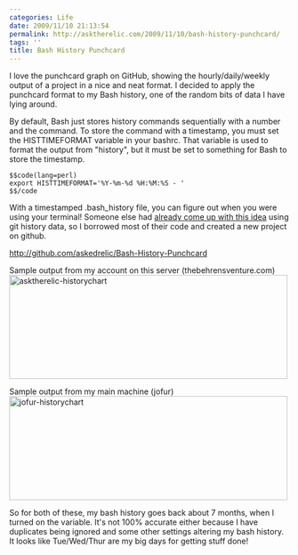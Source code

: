 ```yaml
---
categories: Life
date: 2009/11/10 21:13:54
permalink: http://asktherelic.com/2009/11/10/bash-history-punchcard/
tags: ''
title: Bash History Punchcard
---
```

I love the punchcard graph on GitHub, showing the hourly/daily/weekly output of a project in a nice and neat format. I decided to apply the punchcard format to my Bash history, one of the random bits of data I have lying around.

By default, Bash just stores history commands sequentially with a number and the command. To store the command with a timestamp, you must set the HISTTIMEFORMAT variable in your bashrc. That variable is used to format the output from "history", but it must be set to something for Bash to store the timestamp.

    $$code(lang=perl)
    export HISTTIMEFORMAT='%Y-%m-%d %H:%M:%S - '
    $$/code

With a timestamped .bash_history file, you can figure out when you were using your terminal! Someone else had <a href="http://dustin.github.com/2009/01/11/timecard.html">already come up with this idea</a> using git history data, so I borrowed most of their code and created a new project on github.

<a href="http://github.com/askedrelic/Bash-History-Punchcard">http://github.com/askedrelic/Bash-History-Punchcard</a>

Sample output from my account on this server (thebehrensventure.com)
<a href="http://thebehrensventure.com/wp-content/uploads/2009/11/asktherelic-historychart.png"><img src="http://thebehrensventure.com/wp-content/uploads/2009/11/asktherelic-historychart-500x187.png" alt="asktherelic-historychart" title="asktherelic-historychart" width="500" height="187" class="aligncenter size-medium wp-image-736" /></a>

Sample output from my main machine (jofur)
<a href="http://thebehrensventure.com/wp-content/uploads/2009/11/jofur-historychart.png"><img src="http://thebehrensventure.com/wp-content/uploads/2009/11/jofur-historychart-500x187.png" alt="jofur-historychart" title="jofur-historychart" width="500" height="187" class="aligncenter size-medium wp-image-737" /></a>

So for both of these, my bash history goes back about 7 months, when I turned on the variable. It's not 100% accurate either because I have duplicates being ignored and some other settings altering my bash history. It looks like Tue/Wed/Thur are my big days for getting stuff done!
